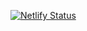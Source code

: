 [![Netlify Status](https://api.netlify.com/api/v1/badges/d6a58106-3443-47e4-a830-87c51a96ea86/deploy-status)](https://app.netlify.com/sites/vigilant-blackwell-aa3fc8/deploys)
